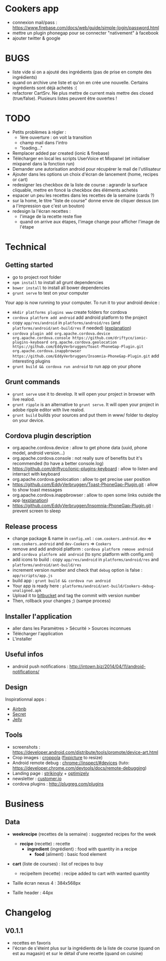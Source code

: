 # Cookers app

- connexion mail/pass : https://www.firebase.com/docs/web/guide/simple-login/password.html
- mettre un plugin phonegap pour se connecter "nativement" à facebook
- ajouter twitter & google

# BUGS

- liste vide si on a ajouté des ingrédients (pas de prise en compte des ingrédients)
- quand on archive une liste et qu'on en crée une nouvelle. Certains ingrédients sont déjà achetés :(
- refactorer CartSrv. Ne plus mettre de current mais mettre des closed (true/false). Plusieurs listes peuvent être ouvertes !

# TODO

- Petits problèmes à régler :
    - 1ère ouverture : on voit la transition
    - champ mail dans l'intro
    - "loading..."
- Remplacer added par created (ionic & firebase)
- Télécharger en local les scripts UserVoice et Mixpanel (et initialiser mixpanel dans la fonction run)
- Demander une autorisation android pour récupérer le mail de l'utilisateur
- Ajouter dans les options un choix d'écran de lancement (home, recipes or cart)
- redesigner les checkbox de la liste de course : agrandir la surface cliquable, mettre en foncé la checkbox des éléments achetés
- espacer un peu les recettes dans les recettes de la semaine (cards ?)
- sur la home, le titre "liste de course" donne envie de cliquer dessus (on a l'impression que c'est un bouton)
- redesign la l'écran recettes : 
    - l'image de la recette reste fixe
    - quand on arrive aux étapes, l'image change pour afficher l'image de l'étape

# Technical

## Getting started

- go to project root folder
- `npm install` to install all grunt dependencies
- `bower install` to install all bower dependencies
- `grunt serve` to test on your computer

Your app is now running to your computer. To run it to your android device :

- `mkdir platforms plugins www` create folders for cordova
- `cordova platform add android` add android platform to the project
- copy `app/res/android` in `platforms/android/res` (and `platforms/android/ant-build/res` if needed) ([explanation](http://intown.biz/2014/03/07/changing-the-cordova-app-icon/))
- `cordova plugin add org.apache.cordova.device org.apache.cordova.console https://github.com/driftyco/ionic-plugins-keyboard org.apache.cordova.geolocation https://github.com/EddyVerbruggen/Toast-PhoneGap-Plugin.git org.apache.cordova.inappbrowser https://github.com/EddyVerbruggen/Insomnia-PhoneGap-Plugin.git` add interesting plugins
- `grunt build && cordova run android` to run app on your phone

## Grunt commands

- `grunt serve` use it to develop. It will open your project in browser with live realod.
- `grunt ripple` is an alternative to `grunt serve`. It will open your project in adobe ripple editor with live realod.
- `grunt build` builds your sources and put them in www/ folder to deploy on your device.

## Cordova plugin description

- org.apache.cordova.device : allow to get phone data (uuid, phone model, android version...)
- org.apache.cordova.console : not really sure of benefits but it's recommended (to have a better console.log)
- https://github.com/driftyco/ionic-plugins-keyboard : allow to listen and interract with keyboard
- org.apache.cordova.geolocation : allow to get precise user position
- https://github.com/EddyVerbruggen/Toast-PhoneGap-Plugin.git : allow to show toast messages
- org.apache.cordova.inappbrowser : allow to open some links outside the app ([explanation](http://intown.biz/2014/03/30/cordova-ionic-links-in-browser/))
- https://github.com/EddyVerbruggen/Insomnia-PhoneGap-Plugin.git : prevent screen to sleep

## Release process

- change package & name in `config.xml` : `com.cookers.android.dev` => `com.cookers.android` and `dev-Cookers` => `Cookers`
- remove and add android platform : `cordova platform remove android` and `cordova platform add android` (to sync platform with config.xml)
- add icons to build : copy `app/res/android` in `platforms/android/res` and `platforms/android/ant-build/res`
- increment version number and check that `debug` option is false : `app/scripts/app.js`
- build app : `grunt build && cordova run android`
- Your app is ready here : `platforms/android/ant-build/Cookers-debug-unaligned.apk`
- Upload it to [bitbucket](https://bitbucket.org/retail-scan/ionicapp/downloads) and tag the commit with version number
- Then, rollback your changes ;) (sampe process)

## Installer l'application

- aller dans les Paramètres > Sécurité > Sources inconnues
- Télécharger l'application
- L'installer

## Useful infos

- android push notifications : http://intown.biz/2014/04/11/android-notifications/

## Design

Inspirationnal apps :

- [Airbnb](https://play.google.com/store/apps/details?id=com.airbnb.android)
- [Secret](https://play.google.com/store/apps/details?id=ly.secret.android)
- [Jelly](https://play.google.com/store/apps/details?id=com.jellyhq.starfish)

## Tools 

- screenshots : https://developer.android.com/distribute/tools/promote/device-art.html
- Crop images : [croppola](http://www.croppola.com/) ([fixpicture](http://www.fixpicture.org/) to resize)
- Android remote debug : [chrome://inspect/#devices](chrome://inspect/#devices) (tuto: https://developer.chrome.com/devtools/docs/remote-debugging)
- Landing page : [strikingly](http://www.strikingly.com/) + [optimizely](https://www.optimizely.fr/)
- newsletter : [customer.io](http://customer.io/)
- cordova plugins : http://plugreg.com/plugins

# Business

## Data

- __weekrecipe__ (recettes de la semaine) : suggested recipes for the week
    - __recipe__ (recette) : recette
        - __ingredient__ (ingrédient) : food with quantity in a recipe
            - __food__ (aliment) : basic food element
- __cart__ (liste de courses) : list of recipes to buy
    - recipeItem (recette) : recipe added to cart with wanted quantity

- Taille écran nexus 4 : 384x568px
- Taille header : 44px

# Changelog

## V0.1.1

- recettes en favoris
- l'écran de s'éteint plus sur la ingrédients de la liste de course (quand on est au magasin) et sur le détail d'une recette (quand on cuisine)
